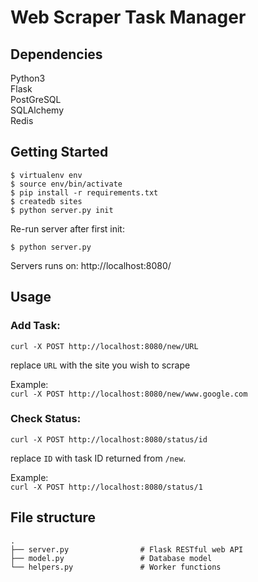 # Web Scraper Task Manager

## Dependencies

Python3  
Flask  
PostGreSQL  
SQLAlchemy  
Redis  

## Getting Started

    $ virtualenv env
    $ source env/bin/activate
    $ pip install -r requirements.txt
    $ createdb sites
    $ python server.py init

Re-run server after first init:

    $ python server.py

Servers runs on: http://localhost:8080/

## Usage

### Add Task:
`curl -X POST http://localhost:8080/new/URL`

replace `URL` with the site you wish to scrape

Example:  
`curl -X POST http://localhost:8080/new/www.google.com`   

### Check Status:
`curl -X POST http://localhost:8080/status/id`

replace `ID` with task ID returned from `/new`.

Example:  
`curl -X POST http://localhost:8080/status/1`   

## File structure

    .
    ├── server.py 				 # Flask RESTful web API
    ├── model.py          	 	 # Database model
    └── helpers.py           	 # Worker functions
